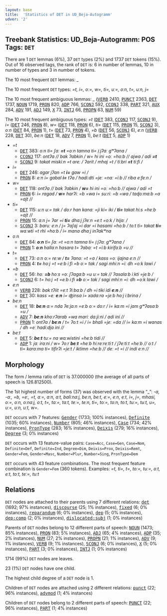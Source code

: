 ```yaml
---
layout: base
title:  'Statistics of DET in UD_Beja-Autogramm'
udver: '2'
---
```


## Treebank Statistics: UD_Beja-Autogramm: POS Tags: `DET`

There are 1 `DET` lemmas (6%), 37 `DET` types (2%) and 1737 `DET` tokens (15%).
Out of 16 observed tags, the rank of `DET` is: 6 in number of lemmas, 10 in number of types and 3 in number of tokens.

The 10 most frequent `DET` lemmas: <em>_</em>

The 10 most frequent `DET` types:  <em>=t, i=, oː=, w=, ti=, uː=, oːn, t=, uːn, j=</em>

The 10 most frequent ambiguous lemmas: <em>_</em> (<tt><a href="bej_autogramm-pos-VERB.html">VERB</a></tt> 2410, <tt><a href="bej_autogramm-pos-PUNCT.html">PUNCT</a></tt> 2363, <tt><a href="bej_autogramm-pos-DET.html">DET</a></tt> 1737, <tt><a href="bej_autogramm-pos-NOUN.html">NOUN</a></tt> 1719, <tt><a href="bej_autogramm-pos-PRON.html">PRON</a></tt> 820, <tt><a href="bej_autogramm-pos-ADP.html">ADP</a></tt> 766, <tt><a href="bej_autogramm-pos-SCONJ.html">SCONJ</a></tt> 592, <tt><a href="bej_autogramm-pos-CCONJ.html">CCONJ</a></tt> 338, <tt><a href="bej_autogramm-pos-PART.html">PART</a></tt> 321, <tt><a href="bej_autogramm-pos-AUX.html">AUX</a></tt> 284, <tt><a href="bej_autogramm-pos-ADV.html">ADV</a></tt> 191, <tt><a href="bej_autogramm-pos-ADJ.html">ADJ</a></tt> 149, <tt><a href="bej_autogramm-pos-X.html">X</a></tt> 73, <tt><a href="bej_autogramm-pos-INTJ.html">INTJ</a></tt> 66, <tt><a href="bej_autogramm-pos-PROPN.html">PROPN</a></tt> 63, <tt><a href="bej_autogramm-pos-NUM.html">NUM</a></tt> 59)

The 10 most frequent ambiguous types:  <em>=t</em> (<tt><a href="bej_autogramm-pos-DET.html">DET</a></tt> 383, <tt><a href="bej_autogramm-pos-CCONJ.html">CCONJ</a></tt> 117, <tt><a href="bej_autogramm-pos-SCONJ.html">SCONJ</a></tt> 9), <em>i=</em> (<tt><a href="bej_autogramm-pos-DET.html">DET</a></tt> 246, <tt><a href="bej_autogramm-pos-PRON.html">PRON</a></tt> 8), <em>w=</em> (<tt><a href="bej_autogramm-pos-DET.html">DET</a></tt> 118, <tt><a href="bej_autogramm-pos-PRON.html">PRON</a></tt> 6), <em>ti=</em> (<tt><a href="bej_autogramm-pos-DET.html">DET</a></tt> 115, <tt><a href="bej_autogramm-pos-PRON.html">PRON</a></tt> 15, <tt><a href="bej_autogramm-pos-SCONJ.html">SCONJ</a></tt> 3), <em>oːn</em> (<tt><a href="bej_autogramm-pos-DET.html">DET</a></tt> 84, <tt><a href="bej_autogramm-pos-PRON.html">PRON</a></tt> 1), <em>t=</em> (<tt><a href="bej_autogramm-pos-DET.html">DET</a></tt> 73, <tt><a href="bej_autogramm-pos-PRON.html">PRON</a></tt> 4), <em>=b</em> (<tt><a href="bej_autogramm-pos-DET.html">DET</a></tt> 56, <tt><a href="bej_autogramm-pos-SCONJ.html">SCONJ</a></tt> 6), <em>eːn</em> (<tt><a href="bej_autogramm-pos-VERB.html">VERB</a></tt> 228, <tt><a href="bej_autogramm-pos-DET.html">DET</a></tt> 30), <em>beːn</em> (<tt><a href="bej_autogramm-pos-DET.html">DET</a></tt> 18, <tt><a href="bej_autogramm-pos-ADV.html">ADV</a></tt> 7, <tt><a href="bej_autogramm-pos-PRON.html">PRON</a></tt> 1), <em>beːt</em> (<tt><a href="bej_autogramm-pos-DET.html">DET</a></tt> 5, <tt><a href="bej_autogramm-pos-ADP.html">ADP</a></tt> 1)


* <em>=t</em>
  * <tt><a href="bej_autogramm-pos-DET.html">DET</a></tt> 383: <em>oːn ti= ʃaː <b>=t</b> =oːn tamna ti= i̠ːjʔaː gʷʔana /</em>
  * <tt><a href="bej_autogramm-pos-CCONJ.html">CCONJ</a></tt> 117: <em>ontʔa // bak ʔabkin / w= hi ini =oː =hoːb // ajwa / adi <b>=t</b></em>
  * <tt><a href="bej_autogramm-pos-SCONJ.html">SCONJ</a></tt> 9: <em>takat miskiːn =t areː / ʔarit / mhaj =t / tiːbri <b>=t</b> tiːfi /</em>
* <em>i=</em>
  * <tt><a href="bej_autogramm-pos-DET.html">DET</a></tt> 246: <em>agar jʔan =t <b>i=</b> gaw =i /</em>
  * <tt><a href="bej_autogramm-pos-PRON.html">PRON</a></tt> 8: <em>eːn i= gabal <b>i=</b> tʔa / hadiːdti =jeː =naː =iːb // riba eːfeːn /</em>
* <em>w=</em>
  * <tt><a href="bej_autogramm-pos-DET.html">DET</a></tt> 118: <em>ontʔa // bak ʔabkin / <b>w=</b> hi ini =oː =hoːb // ajwa / adi =t</em>
  * <tt><a href="bej_autogramm-pos-PRON.html">PRON</a></tt> 6: <em>i= ragad / <b>w=</b> harʔiː =b =wa i= suːriː =b =wa / taɖoːmaːb =a =ajt //</em>
* <em>ti=</em>
  * <tt><a href="bej_autogramm-pos-DET.html">DET</a></tt> 115: <em>uːn uː= tak / doːr han kanaː =ji ki= iki / <b>ti=</b> takat hiːs =heːb =ajt //</em>
  * <tt><a href="bej_autogramm-pos-PRON.html">PRON</a></tt> 15: <em>aːn j= ʔar =i <b>ti=</b> dhaːj jʔeːn =eːt =oːk / hijaː /</em>
  * <tt><a href="bej_autogramm-pos-SCONJ.html">SCONJ</a></tt> 3: <em>baruː eːn / j= ʔaʃaj =i dar =i hasami =hoːb / toːt ti= takat <b>ti=</b> waːwti =t rhi =hoːb / i= mana dhaːj inʔakʷna</em>
* <em>oːn</em>
  * <tt><a href="bej_autogramm-pos-DET.html">DET</a></tt> 84: <em><b>oːn</b> ti= ʃaː =t =oːn tamna ti= i̠ːjʔaː gʷʔana /</em>
  * <tt><a href="bej_autogramm-pos-PRON.html">PRON</a></tt> 1: <em><b>oːn</b> hallaːn hasara t= ʔabaː =t =iːb kirifaːb =u //</em>
* <em>t=</em>
  * <tt><a href="bej_autogramm-pos-DET.html">DET</a></tt> 73: <em>oːn oː= reːw / <b>t=</b> ʔanoː =t =a / kass =oː ijajna eːn //</em>
  * <tt><a href="bej_autogramm-pos-PRON.html">PRON</a></tt> 4: <em><b>t=</b> hoːj =t =eːb iːfi =b oː= tak / sagi mhiːn =iː dh =oːk lawi /</em>
* <em>=b</em>
  * <tt><a href="bej_autogramm-pos-DET.html">DET</a></tt> 56: <em>hoː <b>=b</b> hoːs =oː ʃʔagaːb =u uː= tak // ʔasalaːb iːkti =jeːb /</em>
  * <tt><a href="bej_autogramm-pos-SCONJ.html">SCONJ</a></tt> 6: <em>t= hoːj =t =eːb iːfi <b>=b</b> oː= tak / sagi mhiːn =iː dh =oːk lawi /</em>
* <em>eːn</em>
  * <tt><a href="bej_autogramm-pos-VERB.html">VERB</a></tt> 228: <em>bak tʔiit =eːt ʔiːbaːb / dh =i tiki idi <b>eːn</b> //</em>
  * <tt><a href="bej_autogramm-pos-DET.html">DET</a></tt> 30: <em>kass =eː <b>eːn</b> i= ʤinsa i= xadaːra =jeːb hoːj iːbrina /</em>
* <em>beːn</em>
  * <tt><a href="bej_autogramm-pos-DET.html">DET</a></tt> 18: <em><b>beːn</b> aː= nda ʔeːjaːn =eːb oː= doːr / i= kaːm =i jam gʷʔasaːb =u /</em>
  * <tt><a href="bej_autogramm-pos-ADV.html">ADV</a></tt> 7: <em><b>beːn</b> khoːrʔarab =wa mariː daːjiːni / adi ini //</em>
  * <tt><a href="bej_autogramm-pos-PRON.html">PRON</a></tt> 1: <em>ontʔa / <b>beːn</b> / t= ʔoːt =i / i= bhali =jeː =da // i= kaːm =i wanas / dh =eː hadiːdja ini //</em>
* <em>beːt</em>
  * <tt><a href="bej_autogramm-pos-DET.html">DET</a></tt> 5: <em><b>beːt</b> tuː= na waːwistini =heːb tidi //</em>
  * <tt><a href="bej_autogramm-pos-ADP.html">ADP</a></tt> 1: <em>jaː iraːni / w= ʔoːr <b>beːt</b> =heːb hiːreːreːtiːt / jʔeːtiːt =heːb // oːt / ti= karaːma ti= tifirʔi =jeːt / iktimn =heːb // deː =t =i // indi eːn //</em>

## Morphology

The form / lemma ratio of `DET` is 37.000000 (the average of all parts of speech is 126.812500).

The 1st highest number of forms (37) was observed with the lemma “_”: <em>-a, -aː, =b, =eː, =t, aː=, aːn, aːt, baliːnaːj, beːn, beːt, eː=, eːn, eːt, i=, j=, mhasi, oː=, oːn, oːnaːj, oːt, t=, taː=, taːt, teː=, teːn, ti=, toː=, toːn, toːt, tuː=, tuːt, u=, uː=, uːn, uːt, w=</em>.

`DET` occurs with 7 features: <tt><a href="bej_autogramm-feat-Gender.html">Gender</a></tt> (1733; 100% instances), <tt><a href="bej_autogramm-feat-Definite.html">Definite</a></tt> (1035; 60% instances), <tt><a href="bej_autogramm-feat-Number.html">Number</a></tt> (805; 46% instances), <tt><a href="bej_autogramm-feat-Case.html">Case</a></tt> (734; 42% instances), <tt><a href="bej_autogramm-feat-PronType.html">PronType</a></tt> (283; 16% instances), <tt><a href="bej_autogramm-feat-Deixis.html">Deixis</a></tt> (279; 16% instances), <tt><a href="bej_autogramm-feat-Degree.html">Degree</a></tt> (3; 0% instances)

`DET` occurs with 13 feature-value pairs: `Case=Acc`, `Case=Gen`, `Case=Nom`, `Definite=Def`, `Definite=Ind`, `Degree=Dim`, `Deixis=Prox`, `Deixis=Remt`, `Gender=Fem`, `Gender=Masc`, `Number=Plur`, `Number=Sing`, `PronType=Dem`

`DET` occurs with 43 feature combinations.
The most frequent feature combination is `Gender=Fem` (360 tokens).
Examples: <em>=t, ti=, t=, toː=, tuː=, oːt, eːt, toːt, teː=, tuːt</em>


## Relations

`DET` nodes are attached to their parents using 7 different relations: <tt><a href="bej_autogramm-dep-det.html">det</a></tt> (1692; 97% instances), <tt><a href="bej_autogramm-dep-discourse.html">discourse</a></tt> (25; 1% instances), <tt><a href="bej_autogramm-dep-fixed.html">fixed</a></tt> (6; 0% instances), <tt><a href="bej_autogramm-dep-reparandum.html">reparandum</a></tt> (6; 0% instances), <tt><a href="bej_autogramm-dep-dep.html">dep</a></tt> (5; 0% instances), <tt><a href="bej_autogramm-dep-dep-comp.html">dep:comp</a></tt> (2; 0% instances), <tt><a href="bej_autogramm-dep-dislocated-subj.html">dislocated:subj</a></tt> (1; 0% instances)

Parents of `DET` nodes belong to 12 different parts of speech: <tt><a href="bej_autogramm-pos-NOUN.html">NOUN</a></tt> (1473; 85% instances), <tt><a href="bej_autogramm-pos-PRON.html">PRON</a></tt> (83; 5% instances), <tt><a href="bej_autogramm-pos-ADJ.html">ADJ</a></tt> (65; 4% instances), <tt><a href="bej_autogramm-pos-ADP.html">ADP</a></tt> (35; 2% instances), <tt><a href="bej_autogramm-pos-NUM.html">NUM</a></tt> (27; 2% instances), <tt><a href="bej_autogramm-pos-PROPN.html">PROPN</a></tt> (21; 1% instances), <tt><a href="bej_autogramm-pos-ADV.html">ADV</a></tt> (9; 1% instances), <tt><a href="bej_autogramm-pos-VERB.html">VERB</a></tt> (9; 1% instances), <tt><a href="bej_autogramm-pos-SCONJ.html">SCONJ</a></tt> (6; 0% instances), <tt><a href="bej_autogramm-pos-X.html">X</a></tt> (5; 0% instances), <tt><a href="bej_autogramm-pos-PART.html">PART</a></tt> (3; 0% instances), <tt><a href="bej_autogramm-pos-INTJ.html">INTJ</a></tt> (1; 0% instances)

1714 (99%) `DET` nodes are leaves.

23 (1%) `DET` nodes have one child.

The highest child degree of a `DET` node is 1.

Children of `DET` nodes are attached using 2 different relations: <tt><a href="bej_autogramm-dep-punct.html">punct</a></tt> (22; 96% instances), <tt><a href="bej_autogramm-dep-advmod.html">advmod</a></tt> (1; 4% instances)

Children of `DET` nodes belong to 2 different parts of speech: <tt><a href="bej_autogramm-pos-PUNCT.html">PUNCT</a></tt> (22; 96% instances), <tt><a href="bej_autogramm-pos-PART.html">PART</a></tt> (1; 4% instances)

